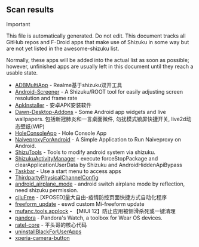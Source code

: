 ## Scan results
> [!IMPORTANT]
> This file is automatically generated. Do not edit.
This document tracks all GitHub repos and F-Droid apps that make use of Shizuku in some way but are not yet listed in the awesome-shizuku list.

Normally, these apps will be added into the actual list as soon as possible; however, unfinished apps are usually left in this document until they reach a usable state.

 * [ADBMultiApp](https://github.com/Mobsama/ADBMultiApp) - Realme基于shizuku双开工具
 * [Android-Screener](https://github.com/jiesou/Android-Screener) - A Shizuku/ROOT tool for easily adjusting screen resolution and frame rate
 * [ApkInstaller](https://github.com/Tokyonth/ApkInstaller) - 安卓APK安装软件
 * [Dawn-Desktop-Addons](https://github.com/Dawncraft/Dawn-Desktop-Addons) - Some Android app widgets and live wallpapers. 包括新冠肺炎和一言桌面微件, 勿扰模式锁屏快捷开关, live2d动态壁纸(WIP)
 * [HoleConsoleApp](https://github.com/zmide/HoleConsoleApp) - Hole Console App
 * [NaiveproxyForAndroid](https://github.com/Dobiec/NaiveproxyForAndroid) - A Simple Application to Run Naiveproxy on Android.
 * [ShizuTools](https://github.com/legendsayantan/ShizuTools) - Tools to modify android system via shizuku.
 * [ShizukuActivityManager](https://github.com/kzaemrio/ShizukuActivityManager) - execute forceStopPackage and clearApplicationUserData by Shizuku and AndroidHiddenApiBypass
 * [Taskbar](https://github.com/farmerbb/Taskbar) - Use a start menu to access apps
 * [ThirdpartyPhysicalChannelConfig](https://github.com/takusan23/ThirdpartyPhysicalChannelConfig)
 * [android_airplane_mode](https://github.com/lalakii/android_airplane_mode) - android switch airplane mode by reflection, need shizuku permission.
 * [cjluFree](https://github.com/zxy19/cjluFree) - [XPOSED]量大自由-疫情防控页面快捷方式自动化程序
 * [freeform_update](https://github.com/eswd04/freeform_update) - eswd custom Mi-freeform update
 * [mufanc.tools.applock](https://github.com/Xposed-Modules-Repo/mufanc.tools.applock) - 【MIUI 12】防止应用被侧滑杀死或一键清理
 * [pandora](https://github.com/maisymoe/pandora) - Pandora's Watch, a toolbox for Wear OS devices.
 * [ratel-core](https://github.com/virjarRatel/ratel-core) - 平头哥的核心代码
 * [uninstallBlackForUserApps](https://github.com/sbmatch/uninstallBlackForUserApps)
 * [xperia-camera-button](https://github.com/aaronkh/xperia-camera-button)
